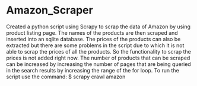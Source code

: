 # Amazon_Scraper

Created a python script using Scrapy to scrap the data of Amazon by using product listing page. 
The names of the products are then scraped and inserted into an sqlite database. The prices of the products can also be extracted but there are some problems in the script due to which it is not able to scrap the prices of all the products. So the functionality to scrap the prices is not added right now.
The number of products that can be scraped can be increased by increasing the number of pages that are being queried in the search results by increasing the range of the for loop.
To run the script use the command:
$ scrapy crawl amazon
